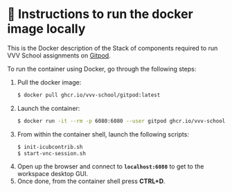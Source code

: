 🔽 Instructions to run the docker image locally
===============================================

This is the Docker description of the Stack of components required to run VVV School assignments on [Gitpod](https://gitpod.io).

To run the container using Docker, go through the following steps:
1. Pull the docker image:
    ```sh
    $ docker pull ghcr.io/vvv-school/gitpod:latest
    ```
1. Launch the container:
    ```sh
    $ docker run -it --rm -p 6080:6080 --user gitpod ghcr.io/vvv-school/gitpod:latest
    ```
1. From within the container shell, launch the following scripts:
    ```sh
    $ init-icubcontrib.sh
    $ start-vnc-session.sh
    ```
1. Open up the browser and connect to **`localhost:6080`** to get to the workspace desktop GUI.
1. Once done, from the container shell press **CTRL+D**.
